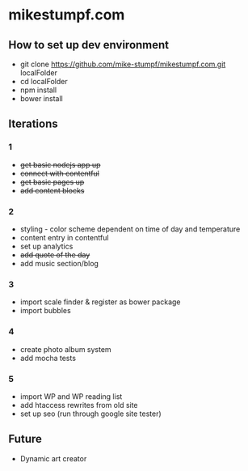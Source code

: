 # mikestumpf.com

## How to set up dev environment
* git clone https://github.com/mike-stumpf/mikestumpf.com.git localFolder
* cd localFolder
* npm install
* bower install

## Iterations

### 1
* ~~get basic nodejs app up~~
* ~~connect with contentful~~
* ~~get basic pages up~~
* ~~add content blocks~~

### 2
* styling - color scheme dependent on time of day and temperature
* content entry in contentful
* set up analytics
* ~~add quote of the day~~
* add music section/blog

### 3
* import scale finder & register as bower package
* import bubbles

### 4
* create photo album system
* add mocha tests

### 5
* import WP and WP reading list
* add htaccess rewrites from old site
* set up seo (run through google site tester)

## Future
* Dynamic art creator
